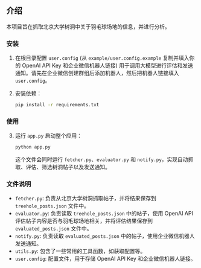 ## 介绍

本项目旨在抓取北京大学树洞中关于羽毛球场地的信息，并进行分析。

### 安装

1.  在根目录配置 `user.config` (从 `example/user.config.example` 复制并填入你的 OpenAI API Key 和企业微信机器人链接) 用于调用大模型进行评估和发送通知。请先在企业微信创建群组后添加机器人，然后把机器人链接填入 `user.config`。

2.  安装依赖：

    ```bash
    pip install -r requirements.txt
    ```

### 使用

3. 运行 `app.py` 启动整个应用：

    ```bash
    python app.py
    ```

    这个文件会同时运行 `fetcher.py`、`evaluator.py` 和 `notify.py`，实现自动抓取、评估、筛选树洞帖子以及发送通知。

### 文件说明

*   `fetcher.py`: 负责从北京大学树洞抓取帖子，并将结果保存到 `treehole_posts.json` 文件中。
*   `evaluator.py`: 负责读取 `treehole_posts.json` 中的帖子，使用 OpenAI API 评估帖子内容是否与羽毛球场地相关，并将评估结果保存到 `evaluated_posts.json` 文件中。
*   `notify.py`: 负责读取 `evaluated_posts.json` 中的帖子，使用企业微信机器人发送通知。
*   `utils.py`: 包含了一些常用的工具函数，如获取配置等。
*   `user.config`: 配置文件，用于存储 OpenAI API Key 和企业微信机器人链接。

